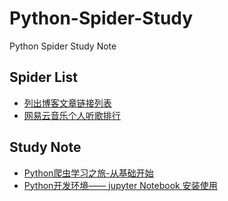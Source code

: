 # Python-Spider-Study
Python Spider Study Note

## Spider List
- [列出博客文章链接列表](./Simple/SpiderTest-Ns96-Archive.py)
- [网易云音乐个人听歌排行](./Simple/163Music-listen-top.py)

## Study Note 
- [Python爬虫学习之旅-从基础开始](https://ns96.com/2018/01/09/python-spider-start/)
- [Python开发环境—— jupyter Notebook 安装使用 ](https://ns96.com/2018/01/14/python-notebook/)
